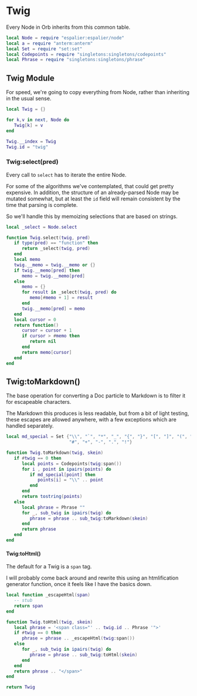 # Twig


Every Node in Orb inherits from this common table.

```lua
local Node = require "espalier:espalier/node"
local a = require "anterm:anterm"
local Set = require "set:set"
local Codepoints = require "singletons:singletons/codepoints"
local Phrase = require "singletons:singletons/phrase"
```
## Twig Module

For speed, we're going to copy everything from Node, rather than inheriting in
the usual sense.

```lua
local Twig = {}

for k,v in next, Node do
   Twig[k] = v
end

Twig.__index = Twig
Twig.id = "twig"
```
### Twig:select(pred)

Every call to ``select`` has to iterate the entire Node.


For some of the algorithms we've contemplated, that could get pretty
expensive.  In addition, the structure of an already-parsed Node may be
mutated somewhat, but at least the ``id`` field will remain consistent by the
time that parsing is complete.


So we'll handle this by memoizing selections that are based on strings.

```lua
local _select = Node.select

function Twig.select(twig, pred)
   if type(pred) == "function" then
      return _select(twig, pred)
   end
   local memo
   twig.__memo = twig.__memo or {}
   if twig.__memo[pred] then
      memo = twig.__memo[pred]
   else
      memo = {}
      for result in _select(twig, pred) do
         memo[#memo + 1] = result
      end
      twig.__memo[pred] = memo
   end
   local cursor = 0
   return function()
      cursor = cursor + 1
      if cursor > #memo then
         return nil
      end
      return memo[cursor]
   end
end
```
## Twig:toMarkdown()

The base operation for converting a Doc particle to Markdown is to filter it
for escapeable characters.


The Markdown this produces is less readable, but from a bit of light testing,
these escapes are allowed anywhere, with a few exceptions which are handled
separately.

```lua
local md_special = Set {"\\", "`", "*", "_", "{", "}", "[", "]", "(", ")",
                        "#", "+", "-", ".", "!"}

function Twig.toMarkdown(twig, skein)
   if #twig == 0 then
      local points = Codepoints(twig:span())
      for i , point in ipairs(points) do
         if md_special[point] then
            points[i] = "\\" .. point
         end
      end
      return tostring(points)
   else
      local phrase = Phrase ""
      for _, sub_twig in ipairs(twig) do
         phrase = phrase .. sub_twig:toMarkdown(skein)
      end
      return phrase
   end
end
```
#### Twig:toHtml()

The default for a Twig is a ``span`` tag.


I will probably come back around and rewrite this using an htmlification
generator function, once it feels like I have the basics down.

```lua
local function _escapeHtml(span)
   -- stub
   return span
end

function Twig.toHtml(twig, skein)
   local phrase = '<span class="' .. twig.id .. Phrase '">'
   if #twig == 0 then
      phrase = phrase .. _escapeHtml(twig:span())
   else
      for _, sub_twig in ipairs(twig) do
         phrase = phrase .. sub_twig:toHtml(skein)
      end
   end
   return phrase .. "</span>"
end
```
```lua
return Twig
```
